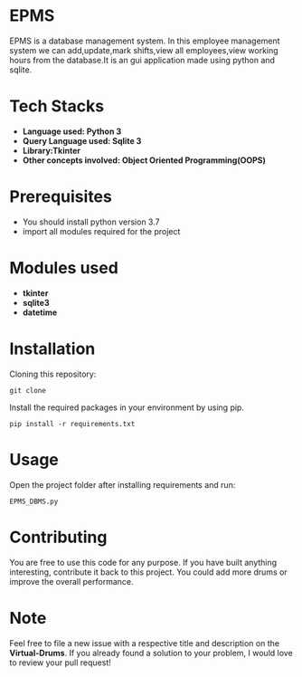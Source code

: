 # EPMS

EPMS is a database management system. In this employee management system we can add,update,mark shifts,view all employees,view working hours from the database.It is an gui application made using python and sqlite.

# Tech Stacks
* **Language used: Python 3**
* **Query Language used: Sqlite 3**
* **Library:Tkinter**
* **Other concepts involved: Object Oriented Programming(OOPS)**

# Prerequisites
- You should install python version 3.7
- import all modules required for the project

# Modules used
* **tkinter**
* **sqlite3**
* **datetime**

# Installation

Cloning this repository:
```
git clone 
```
Install the required packages in your environment by using pip.
```
pip install -r requirements.txt
```

# Usage

Open the project folder after installing requirements and run:
```
EPMS_DBMS.py
```

# Contributing
You are free to use this code for any purpose. If you have built anything interesting, contribute it back to this project. You could add more drums or improve the overall performance.

# Note  
Feel free to file a new issue with a respective title and description on the **Virtual-Drums**.  If you already found a solution to your problem, I would love to review your pull request!
